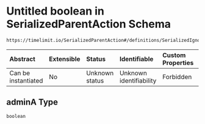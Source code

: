 # Untitled boolean in SerializedParentAction Schema

```txt
https://timelimit.io/SerializedParentAction#/definitions/SerializedIgnoreManipulationAction/properties/adminA
```

| Abstract            | Extensible | Status         | Identifiable            | Custom Properties | Additional Properties | Access Restrictions | Defined In                                                                                        |
| :------------------ | :--------- | :------------- | :---------------------- | :---------------- | :-------------------- | :------------------ | :------------------------------------------------------------------------------------------------ |
| Can be instantiated | No         | Unknown status | Unknown identifiability | Forbidden         | Allowed               | none                | [SerializedParentAction.schema.json\*](SerializedParentAction.schema.json "open original schema") |

## adminA Type

`boolean`
